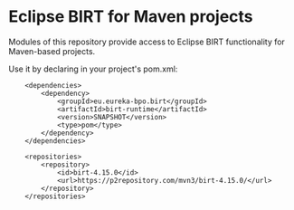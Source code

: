 # Eclipse BIRT for Maven projects

Modules of this repository provide access to Eclipse BIRT functionality for Maven-based projects.

Use it by declaring in your project's pom.xml:

```
	<dependencies>
		<dependency>
			<groupId>eu.eureka-bpo.birt</groupId>
			<artifactId>birt-runtime</artifactId>
			<version>SNAPSHOT</version>
			<type>pom</type>
		</dependency>
	</dependencies>

	<repositories>
		<repository>
			<id>birt-4.15.0</id>
			<url>https://p2repository.com/mvn3/birt-4.15.0/</url>
		</repository>
	</repositories>
```